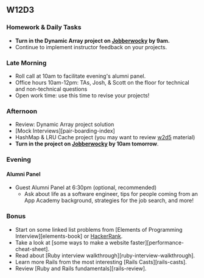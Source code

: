 ## W12D3

### Homework & Daily Tasks
* **Turn in the Dynamic Array project on [Jobberwocky][Jobberwocky] by 9am.**
* Continue to implement instructor feedback on your projects.

### Late Morning
* Roll call at 10am to facilitate evening's alumni panel.
* Office hours 10am-12pm: TAs, Josh, & Scott on the floor for technical and non-technical questions
* Open work time: use this time to revise your projects!  

### Afternoon
* Review: Dynamic Array project solution
* [Mock Interviews][pair-boarding-index]
* HashMap & LRU Cache project (you may want to review [w2d5][hashmaps-lru-videos] material)
* **Turn in the project on [Jobberwocky][Jobberwocky] by 10am tomorrow**.

### Evening
#### Alumni Panel
* Guest Alumni Panel at 6:30pm (optional, recommended)
  * Ask about life as a software engineer, tips for people coming from an App Academy background, strategies for the job search, and more!

### Bonus

* Start on some linked list problems from [Elements of Programming Interview][elements-book] or [HackerRank][hackerrank].
* Take a look at [some ways to make a website faster][performance-cheat-sheet].
* Read about [Ruby interview walkthrough][ruby-interview-walkthrough].
* Learn more Rails from the most interesting [Rails Casts][rails-casts].
* Review [Ruby and Rails fundamentals][rails-review].


<!-- LINKS --><!-- Job Search Projects -->

<!-- Internal Resources -->
[Jobberwocky]: http://progress.appacademy.io/jobberwocky


<!-- Technical Interview Resources -->
[interview-questions]: https://docs.google.com/a/appacademy.io/spreadsheet/ccc?key=0AnnoREts_wUydHN3UGZfbDZIME1VTEY3Y3pUNWpZZGc#gid=0
[HackerRank]: https://www.hackerrank.com/
[codility]: https://codility.com/
[Codility]: https://codility.com/

<!-- Algorithms Projects & Lectures -->

[hashmaps-lru-videos]: https://github.com/appacademy/curriculum/tree/f6bce8fbad7f9f2490807f4dd4babf700c06d792/ruby#w2d5

[hashmap]: https://github.com/appacademy/job-search-curriculum/tree/master/SF/algorithms/w11d4/project2
